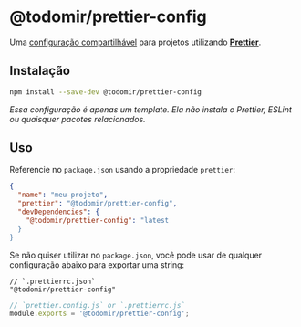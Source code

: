 # @todomir/prettier-config

Uma [configuração compartilhável](https://prettier.io/docs/en/configuration.html#sharing-configurations)
para projetos utilizando **[Prettier](https://prettier.io)**.

## Instalação

```bash
npm install --save-dev @todomir/prettier-config
```

_Essa configuração é apenas um template. Ela não instala o Prettier, ESLint ou quaisquer pacotes relacionados._

## Uso

Referencie no `package.json` usando a propriedade `prettier`:

```json
{
  "name": "meu-projeto",
  "prettier": "@todomir/prettier-config",
  "devDependencies": {
    "@todomir/prettier-config": "latest
  }
}
```

Se não quiser utilizar no `package.json`, você pode usar de qualquer configuração abaixo para exportar uma string:

```jsonc
// `.prettierrc.json`
"@todomir/prettier-config"
```

```javascript
// `prettier.config.js` or `.prettierrc.js`
module.exports = '@todomir/prettier-config';
```
